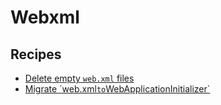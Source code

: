 # Webxml

## Recipes

* [Delete empty `web.xml` files](./deleteemptywebxml.md)
* [Migrate ´web.xml` to `WebApplicationInitializer`](./webxmltowebapplicationinitializer.md)


